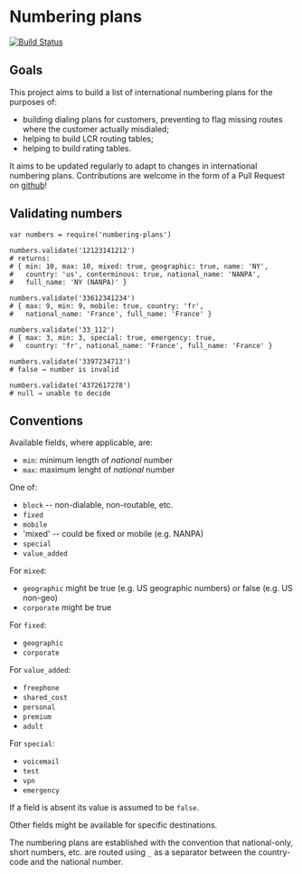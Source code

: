 Numbering plans
===============

[![Build Status](https://api.travis-ci.org/shimaore/numbering-plans.svg?branch=master)](https://travis-ci.org/shimaore/numbering-plans)

Goals
-----

This project aims to build a list of international numbering plans for the purposes of:
- building dialing plans for customers, preventing to flag missing routes where the customer actually misdialed;
- helping to build LCR routing tables;
- helping to build rating tables.

It aims to be updated regularly to adapt to changes in international numbering plans. Contributions are welcome in the form of a Pull Request on [github](https://github.com/shimaore/numbering-plans)!

Validating numbers
------------------

    var numbers = require('numbering-plans')

    numbers.validate('12123141212')
    # returns:
    # { min: 10, max: 10, mixed: true, geographic: true, name: 'NY',
    #   country: 'us', conterminous: true, national_name: 'NANPA',
    #   full_name: 'NY (NANPA)' }

    numbers.validate('33612341234')
    # { max: 9, min: 9, mobile: true, country: 'fr',
    #   national_name: 'France', full_name: 'France' }

    numbers.validate('33_112')
    # { max: 3, min: 3, special: true, emergency: true,
    #   country: 'fr', national_name: 'France', full_name: 'France' }

    numbers.validate('3397234713')
    # false → number is invalid

    numbers.validate('4372617278')
    # null → unable to decide

Conventions
-----------

Available fields, where applicable, are:

- `min`: minimum length of _national_ number
- `max`: maximum lenght of _national_ number

One of:
- `block` -- non-dialable, non-routable, etc.
- `fixed`
- `mobile`
- 'mixed' -- could be fixed or mobile (e.g. NANPA)
- `special`
- `value_added`

For `mixed`:
- `geographic` might be true (e.g. US geographic numbers) or false (e.g. US non-geo)
- `corporate` might be true

For `fixed`:
- `geographic`
- `corporate`

For `value_added`:
- `freephone`
- `shared_cost`
- `personal`
- `premium`
- `adult`

For `special`:
- `voicemail`
- `test`
- `vpn`
- `emergency`

If a field is absent its value is assumed to be `false`.

Other fields might be available for specific destinations.

The numbering plans are established with the convention that national-only, short numbers, etc. are routed using `_` as a separator between the country-code and the national number.
